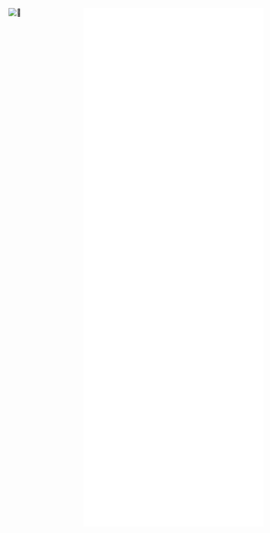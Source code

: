 [<img align="left" alt="🦑" src="https://raw.githubusercontent.com/crgz/crgz/7368f3ae5c6db593402715c87c997eee8c642f81/github-metrics.svg">](#)
[<img  style="float: right;" alt="🦑" src="https://raw.githubusercontent.com/crgz/crgz/a3a76a9adb59386becd020910d19e6c65a556ea9/achievements.svg">](#)
